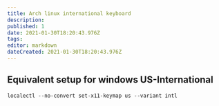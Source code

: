 ```yaml
---
title: Arch linux international keyboard
description: 
published: 1
date: 2021-01-30T18:20:43.976Z
tags: 
editor: markdown
dateCreated: 2021-01-30T18:20:43.976Z
---
```


## Equivalent setup for windows US-International
```
localectl --no-convert set-x11-keymap us --variant intl
```